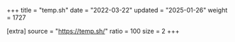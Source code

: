 +++
title = "temp.sh"
date = "2022-03-22"
updated = "2025-01-26"
weight = 1727

[extra]
source = "https://temp.sh/"
ratio = 100
size = 2
+++

